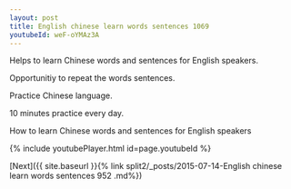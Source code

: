 ```yaml
---
layout: post
title: English chinese learn words sentences 1069 
youtubeId: weF-oYMAz3A
---
```

 
 
Helps to learn Chinese words and sentences for English speakers.

Opportunitiy to repeat the words sentences. 

Practice Chinese language. 
 
10 minutes practice every day. 
 
How to learn Chinese words and sentences for English speakers 
 
{% include youtubePlayer.html id=page.youtubeId %}
 
 
[Next]({{ site.baseurl }}{% link  split2/_posts/2015-07-14-English chinese learn words sentences 952 .md%})
 
